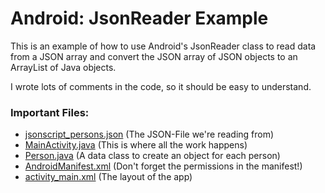 # Android: JsonReader Example
This is an example of how to use Android's JsonReader class to read data from a JSON array and convert the JSON array of JSON objects to an ArrayList of Java objects.

I wrote lots of comments in the code, so it should be easy to understand.

### Important Files:
- [jsonscript_persons.json](/jsonscript_persons.json) (The JSON-File we're reading from)
- [MainActivity.java](/Android_Project/app/src/main/java/com/derandroidpro/example/jsonreaderexample_android/MainActivity.java) (This is where all the work happens)
- [Person.java](/Android_Project/app/src/main/java/com/derandroidpro/example/jsonreaderexample_android/Person.java) (A data class to create an object for each person)
- [AndroidManifest.xml](/Android_Project/app/src/main/AndroidManifest.xml) (Don't forget the permissions in the manifest!)
- [activity_main.xml](/Android_Project/app/src/main/res/layout/activity_main.xml) (The layout of the app)
